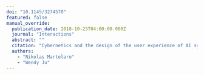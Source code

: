 ```yaml
---
doi: "10.1145/3274570"
featured: false
manual_override:
  publication_date: 2018-10-25T04:00:00.000Z
  journal: "Interactions"
  abstract: ""
  citation: "Cybernetics and the design of the user experience of AI systems (2018)"
  authors:
    - "Nikolas Martelaro"
    - "Wendy Ju"
---
```


<!-- You can add additional content about this publication here if needed -->

